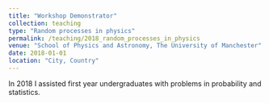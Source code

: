 ```yaml
---
title: "Workshop Demonstrator"
collection: teaching
type: "Random processes in physics"
permalink: /teaching/2018_random_processes_in_physics
venue: "School of Physics and Astronomy, The University of Manchester"
date: 2018-01-01
location: "City, Country"
---
```


In 2018 I assisted first year undergraduates with problems in probability and statistics.
